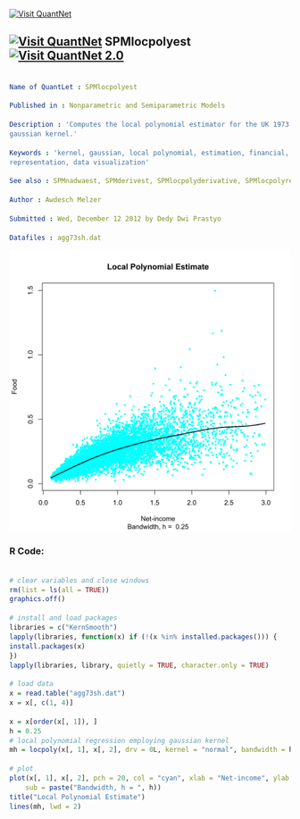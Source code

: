 
[<img src="https://github.com/QuantLet/Styleguide-and-FAQ/blob/master/pictures/banner.png" width="888" alt="Visit QuantNet">](http://quantlet.de/)

## [<img src="https://github.com/QuantLet/Styleguide-and-FAQ/blob/master/pictures/qloqo.png" alt="Visit QuantNet">](http://quantlet.de/) **SPMlocpolyest** [<img src="https://github.com/QuantLet/Styleguide-and-FAQ/blob/master/pictures/QN2.png" width="60" alt="Visit QuantNet 2.0">](http://quantlet.de/)

```yaml

Name of QuantLet : SPMlocpolyest

Published in : Nonparametric and Semiparametric Models

Description : 'Computes the local polynomial estimator for the UK 1973 expenditure data employing a
gaussian kernel.'

Keywords : 'kernel, gaussian, local polynomial, estimation, financial, plot, graphical
representation, data visualization'

See also : SPMnadwaest, SPMderivest, SPMlocpolyderivative, SPMlocpolyregression

Author : Awdesch Melzer

Submitted : Wed, December 12 2012 by Dedy Dwi Prastyo

Datafiles : agg73sh.dat

```

![Picture1](SPMlocpolyest-1.png)


### R Code:
```r

# clear variables and close windows
rm(list = ls(all = TRUE))
graphics.off()

# install and load packages
libraries = c("KernSmooth")
lapply(libraries, function(x) if (!(x %in% installed.packages())) {
install.packages(x)
})
lapply(libraries, library, quietly = TRUE, character.only = TRUE)

# load data
x = read.table("agg73sh.dat")
x = x[, c(1, 4)]

x = x[order(x[, 1]), ]
h = 0.25
# local polynomial regression employing gaussian kernel
mh = locpoly(x[, 1], x[, 2], drv = 0L, kernel = "normal", bandwidth = h, degree = 1)

# plot
plot(x[, 1], x[, 2], pch = 20, col = "cyan", xlab = "Net-income", ylab = "Food", cex = 0.7, 
    sub = paste("Bandwidth, h = ", h))
title("Local Polynomial Estimate")
lines(mh, lwd = 2)


```
